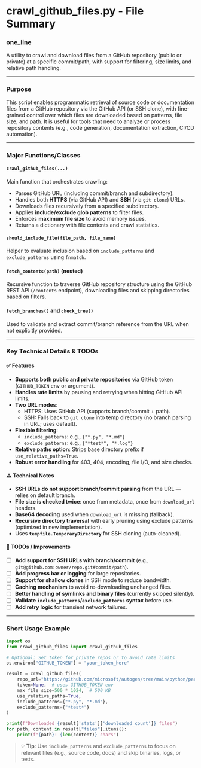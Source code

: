 # crawl_github_files.py - File Summary

### one_line  
A utility to crawl and download files from a GitHub repository (public or private) at a specific commit/path, with support for filtering, size limits, and relative path handling.

---

### Purpose  
This script enables programmatic retrieval of source code or documentation files from a GitHub repository via the GitHub API (or SSH clone), with fine-grained control over which files are downloaded based on patterns, file size, and path. It is useful for tools that need to analyze or process repository contents (e.g., code generation, documentation extraction, CI/CD automation).

---

### Major Functions/Classes

#### `crawl_github_files(...)`
Main function that orchestrates crawling:
- Parses GitHub URL (including commit/branch and subdirectory).
- Handles both **HTTPS** (via GitHub API) and **SSH** (via `git clone`) URLs.
- Downloads files recursively from a specified subdirectory.
- Applies **include/exclude glob patterns** to filter files.
- Enforces **maximum file size** to avoid memory issues.
- Returns a dictionary with file contents and crawl statistics.

#### `should_include_file(file_path, file_name)`
Helper to evaluate inclusion based on `include_patterns` and `exclude_patterns` using `fnmatch`.

#### `fetch_contents(path)` (nested)
Recursive function to traverse GitHub repository structure using the GitHub REST API (`/contents` endpoint), downloading files and skipping directories based on filters.

#### `fetch_branches()` and `check_tree()`
Used to validate and extract commit/branch reference from the URL when not explicitly provided.

---

### Key Technical Details & TODOs

#### ✅ **Features**
- **Supports both public and private repositories** via GitHub token (`GITHUB_TOKEN` env or argument).
- **Handles rate limits** by pausing and retrying when hitting GitHub API limits.
- **Two URL modes**:
  - HTTPS: Uses GitHub API (supports branch/commit + path).
  - SSH: Falls back to `git clone` into temp directory (no branch parsing in URL; uses default).
- **Flexible filtering**:
  - `include_patterns`: e.g., `{"*.py", "*.md"}`
  - `exclude_patterns`: e.g., `{"*test*", "*.log"}`
- **Relative paths option**: Strips base directory prefix if `use_relative_paths=True`.
- **Robust error handling** for 403, 404, encoding, file I/O, and size checks.

#### ⚠️ **Technical Notes**
- **SSH URLs do not support branch/commit parsing** from the URL — relies on default branch.
- **File size is checked twice**: once from metadata, once from `download_url` headers.
- **Base64 decoding** used when `download_url` is missing (fallback).
- **Recursive directory traversal** with early pruning using exclude patterns (optimized in new implementation).
- Uses **`tempfile.TemporaryDirectory`** for SSH cloning (auto-cleaned).

#### 🔧 **TODOs / Improvements**
- [ ] **Add support for SSH URLs with branch/commit** (e.g., `git@github.com:owner/repo.git#commit/path`).
- [ ] **Add progress bar or logging** for large repositories.
- [ ] **Support for shallow clones** in SSH mode to reduce bandwidth.
- [ ] **Caching mechanism** to avoid re-downloading unchanged files.
- [ ] **Better handling of symlinks and binary files** (currently skipped silently).
- [ ] **Validate `include_patterns`/`exclude_patterns` syntax** before use.
- [ ] **Add retry logic** for transient network failures.

---

### Short Usage Example

```python
import os
from crawl_github_files import crawl_github_files

# Optional: Set token for private repos or to avoid rate limits
os.environ["GITHUB_TOKEN"] = "your_token_here"

result = crawl_github_files(
    repo_url="https://github.com/microsoft/autogen/tree/main/python/packages/autogen-core",
    token=None,  # uses GITHUB_TOKEN env
    max_file_size=500 * 1024,  # 500 KB
    use_relative_paths=True,
    include_patterns={"*.py", "*.md"},
    exclude_patterns={"*test*"}
)

print(f"Downloaded {result['stats']['downloaded_count']} files")
for path, content in result["files"].items():
    print(f"{path}: {len(content)} chars")
```

> 💡 **Tip**: Use `include_patterns` and `exclude_patterns` to focus on relevant files (e.g., source code, docs) and skip binaries, logs, or tests.